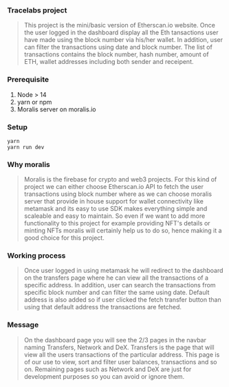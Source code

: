 ### Tracelabs project 
> This project is the mini/basic version of Etherscan.io website. Once the user logged in the dashboard display all the Eth tansactions user have made using the block number via his/her wallet. In addition, user can filter the transactions using date and block number. The list of transactions contains the block number, hash number, amount of ETH, wallet addresses including both sender and receipent. 

### Prerequisite
1. Node > 14
2. yarn or npm
3. Moralis server on moralis.io

### Setup

```
yarn
yarn run dev
```

### Why moralis 
> Moralis is the firebase for crypto and web3 projects. For this kind of project we can either choose Etherscan.io API to fetch the user transactions using block number where as we can choose moralis server that provide in house support for wallet connectivity like metamask and its easy to use SDK makes everything simple and scaleable and easy to maintain. So even if we want to add more functionality to this project for example providing NFT's details or minting NFTs moralis will certainly help us to do so, hence making it a good choice for this project.

### Working process
> Once user logged in using metamask he will redirect to the dashboard on the transfers page where he can view all the transactions of a specific address. In addition, user can search the transactions from specific block number and can filter the same using date. Default address is also added so if user clicked the fetch transfer button than using that default address the transactions are fetched.

### Message
> On the dashboard page you will see the 2/3 pages in the navbar naming Transfers, Network and DeX. Transfers is the page that will view all the users transactions of the particular address. This page is of our use to view, sort and filter user balances, transactions and so on. Remaining pages such as Network and DeX are just for development purposes so you can avoid or ignore them.
